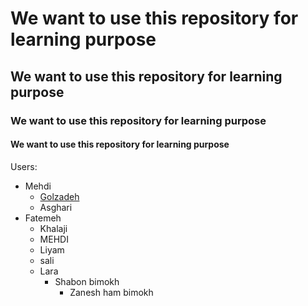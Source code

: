# We want to use this repository for learning purpose

## We want to use this repository for learning purpose

### We want to use this repository for learning purpose

#### We want to use this repository for learning purpose

Users:
  * Mehdi
      * [Golzadeh](https://mehdigolzadeh.com/)
      * Asghari
  * Fatemeh
      * Khalaji
      * MEHDI
      * Liyam
	* sali
	* Lara
		* Shabon bimokh
			* Zanesh ham bimokh
			

